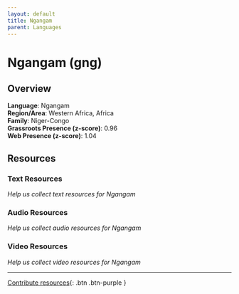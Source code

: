 ```yaml
---
layout: default
title: Ngangam
parent: Languages
---
```


# Ngangam (gng)

## Overview

**Language**: Ngangam  
**Region/Area**: Western Africa, Africa  
**Family**: Niger-Congo  
**Grassroots Presence (z-score)**: 0.96  
**Web Presence (z-score)**: 1.04  

## Resources

### Text Resources
*Help us collect text resources for Ngangam*

### Audio Resources
*Help us collect audio resources for Ngangam*

### Video Resources
*Help us collect video resources for Ngangam*

---

[Contribute resources](https://forms.office.com/e/1SfLJx3u1r){: .btn .btn-purple }
